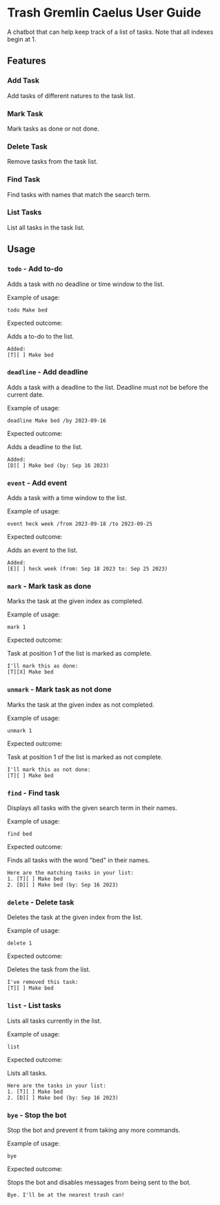 # Trash Gremlin Caelus User Guide

A chatbot that can help keep track of a list of tasks. Note that all indexes begin at 1.

## Features 

### Add Task

Add tasks of different natures to the task list.

### Mark Task

Mark tasks as done or not done.

### Delete Task

Remove tasks from the task list.

### Find Task

Find tasks with names that match the search term.

### List Tasks

List all tasks in the task list.

## Usage

### `todo` - Add to-do

Adds a task with no deadline or time window to the list.

Example of usage: 

`todo Make bed`

Expected outcome:

Adds a to-do to the list.

```
Added:
[T][ ] Make bed
```

### `deadline` - Add deadline

Adds a task with a deadline to the list. Deadline must not be before the current date.

Example of usage:

`deadline Make bed /by 2023-09-16`

Expected outcome:

Adds a deadline to the list.

```
Added:
[D][ ] Make bed (by: Sep 16 2023)
```

### `event` - Add event

Adds a task with a time window to the list.

Example of usage:

`event heck week /from 2023-09-18 /to 2023-09-25`

Expected outcome:

Adds an event to the list.

```
Added:
[E][ ] heck week (from: Sep 18 2023 to: Sep 25 2023)
```

### `mark` - Mark task as done

Marks the task at the given index as completed.

Example of usage:

`mark 1`

Expected outcome:

Task at position 1 of the list is marked as complete.

```
I'll mark this as done:
[T][X] Make bed
```

### `unmark` - Mark task as not done

Marks the task at the given index as not completed.

Example of usage:

`unmark 1`

Expected outcome:

Task at position 1 of the list is marked as not complete.

```
I'll mark this as not done:
[T][ ] Make bed
```

### `find` - Find task

Displays all tasks with the given search term in their names.

Example of usage:

`find bed`

Expected outcome:

Finds all tasks with the word "bed" in their names.

```
Here are the matching tasks in your list:
1. [T][ ] Make bed
2. [D][ ] Make bed (by: Sep 16 2023)
```

### `delete` - Delete task

Deletes the task at the given index from the list.

Example of usage:

`delete 1`

Expected outcome:

Deletes the task from the list.

```
I've removed this task:
[T][ ] Make bed
```

### `list` - List tasks

Lists all tasks currently in the list.

Example of usage:

`list`

Expected outcome:

Lists all tasks.

```
Here are the tasks in your list:
1. [T][ ] Make bed
2. [D][ ] Make bed (by: Sep 16 2023)
```

### `bye` - Stop the bot

Stop the bot and prevent it from taking any more commands.

Example of usage:

`bye`

Expected outcome:

Stops the bot and disables messages from being sent to the bot.

```
Bye. I'll be at the nearest trash can!
```
